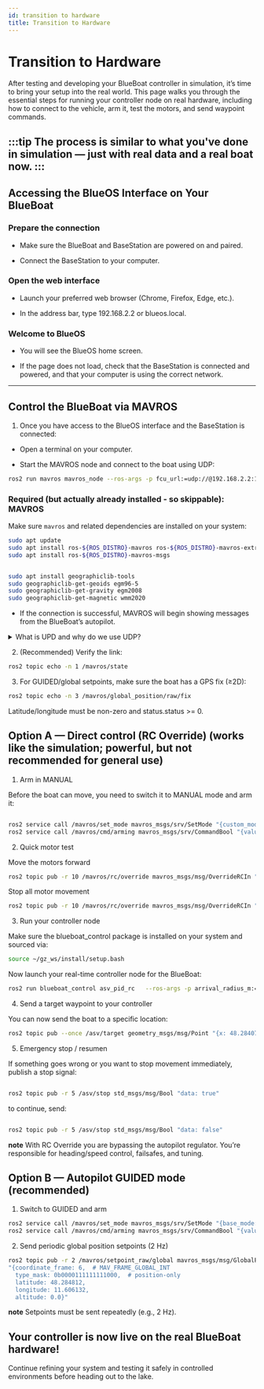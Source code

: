 ```yaml
---
id: transition to hardware
title: Transition to Hardware
---
```



# Transition to Hardware

After testing and developing your BlueBoat controller in simulation, it’s time to bring your setup into the real world. This page walks you through the essential steps for running your controller node on real hardware, including how to connect to the vehicle, arm it, test the motors, and send waypoint commands.

:::tip
The process is similar to what you've done in simulation — just with real data and a real boat now.
:::
---
## Accessing the BlueOS Interface on Your BlueBoat

### Prepare the connection

- Make sure the BlueBoat and BaseStation are powered on and paired.

- Connect the BaseStation to your computer.

### Open the web interface

- Launch your preferred web browser (Chrome, Firefox, Edge, etc.).

- In the address bar, type 192.168.2.2 or blueos.local.

### Welcome to BlueOS

- You will see the BlueOS home screen.

- If the page does not load, check that the BaseStation is connected and powered, and that your computer is using the correct network.

---


## Control the BlueBoat via MAVROS

1. Once you have access to the BlueOS interface and the BaseStation is connected:

- Open a terminal on your computer.

- Start the MAVROS node and connect to the boat using UDP:

```bash
ros2 run mavros mavros_node --ros-args -p fcu_url:=udp://@192.168.2.2:14600 -p system_id:=255 -p component_id:=190 -p tgt_system:=1 -p tgt_component:=1
```

### Required (but actually already installed - so skippable): MAVROS

Make sure `mavros` and related dependencies are installed on your system:

```bash
sudo apt update
sudo apt install ros-${ROS_DISTRO}-mavros ros-${ROS_DISTRO}-mavros-extras
sudo apt install ros-${ROS_DISTRO}-mavros-msgs
```
```bash

sudo apt install geographiclib-tools
sudo geographiclib-get-geoids egm96-5
sudo geographiclib-get-gravity egm2008
sudo geographiclib-get-magnetic wmm2020

```

- If the connection is successful, MAVROS will begin showing messages from the BlueBoat’s autopilot.


<details>
<summary> What is UPD and why do we use UDP?</summary>
What is UDP?

UDP (User Datagram Protocol) is a fast and lightweight network protocol used for sending data between systems on the same network.

In your project, we use it to connect the MAVROS node (running on your computer) to the ArduPilot firmware (running on the boat) using MAVLink.

### Why UDP is used in MAVLink communication

✅ Low latency — data is sent without delay

✅ Simple protocol — minimal overhead

❌ No delivery guarantees — packets may be lost or arrive out of order

This is acceptable in robotics, where fresh data is more important than guaranteed delivery.
</details>

2. (Recommended) Verify the link:

```bash
ros2 topic echo -n 1 /mavros/state
```
3. For GUIDED/global setpoints, make sure the boat has a GPS fix (≥2D):

``` bash
ros2 topic echo -n 3 /mavros/global_position/raw/fix
```
Latitude/longitude must be non-zero and status.status >= 0.

## Option A — Direct control (RC Override) (works like the simulation; powerful, but not recommended for general use)

1. Arm in MANUAL

Before the boat can move, you need to switch it to MANUAL mode and arm it:
```bash

ros2 service call /mavros/set_mode mavros_msgs/srv/SetMode "{custom_mode: 'MANUAL'}"
ros2 service call /mavros/cmd/arming mavros_msgs/srv/CommandBool "{value: true}"

```

2. Quick motor test

Move the motors forward

```bash
ros2 topic pub -r 10 /mavros/rc/override mavros_msgs/msg/OverrideRCIn "{channels: [1600, 0, 1600, 0, 0, 0, 0, 0, 0, 0, 0, 0, 0, 0, 0, 0, 0, 0]}"
```
Stop all motor movement

```bash
ros2 topic pub -r 10 /mavros/rc/override mavros_msgs/msg/OverrideRCIn "{channels: [1500, 0, 1500, 0, 0, 0, 0, 0, 0, 0, 0, 0, 0, 0, 0, 0, 0, 0]}"
```

3. Run your controller node

Make sure the blueboat_control package is installed on your system and sourced via:

```bash
source ~/gz_ws/install/setup.bash
```

Now launch your real-time controller node for the BlueBoat:
```bash
ros2 run blueboat_control asv_pid_rc   --ros-args -p arrival_radius_m:=1.5              -p invert_throttle:=false              -p invert_steer:=false

```

4. Send a target waypoint to your controller

You can now send the boat to a specific location:

```bash
ros2 topic pub --once /asv/target geometry_msgs/msg/Point "{x: 48.28407529304395, y: 11.605825035798238, z: 0.0}"

```
5. Emergency stop / resumen

If something goes wrong or you want to stop movement immediately, publish a stop signal:

```bash

ros2 topic pub -r 5 /asv/stop std_msgs/msg/Bool "data: true"

```
to continue, send: 

```bash

ros2 topic pub -r 5 /asv/stop std_msgs/msg/Bool "data: false"

```
**note** With RC Override you are bypassing the autopilot regulator. You’re responsible for heading/speed control, failsafes, and tuning.


## Option B — Autopilot GUIDED mode (recommended)

1. Switch to GUIDED and arm
```bash
ros2 service call /mavros/set_mode mavros_msgs/srv/SetMode "{base_mode: 0, custom_mode: 'GUIDED'}"
ros2 service call /mavros/cmd/arming mavros_msgs/srv/CommandBool "{value: true}"
```

2. Send periodic global position setpoints (2 Hz)
```bash
ros2 topic pub -r 2 /mavros/setpoint_raw/global mavros_msgs/msg/GlobalPositionTarget \
"{coordinate_frame: 6,  # MAV_FRAME_GLOBAL_INT
  type_mask: 0b0000111111111000,  # position-only
  latitude: 48.284812,
  longitude: 11.606132,
  altitude: 0.0}"
```
**note** Setpoints must be sent repeatedly (e.g., 2 Hz).

## Your controller is now live on the real BlueBoat hardware!

Continue refining your system and testing it safely in controlled environments before heading out to the lake.